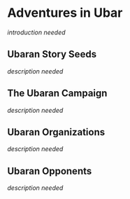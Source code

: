 # Adventures in Ubar 

*introduction needed*

## Ubaran Story Seeds

*description needed*

## The Ubaran Campaign

*description needed*

## Ubaran Organizations

*description needed*

## Ubaran Opponents

*description needed*
